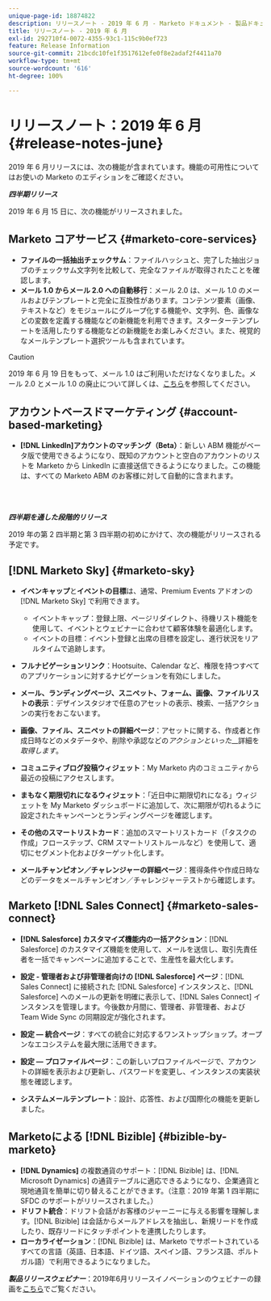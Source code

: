 ```yaml
---
unique-page-id: 18874822
description: リリースノート - 2019 年 6 月 - Marketo ドキュメント - 製品ドキュメント
title: リリースノート - 2019 年 6 月
exl-id: 292710f4-0072-4355-93c1-115c9b0ef723
feature: Release Information
source-git-commit: 21bcdc10fe1f3517612efe0f8e2adaf2f4411a70
workflow-type: tm+mt
source-wordcount: '616'
ht-degree: 100%

---
```


# リリースノート：2019 年 6 月 {#release-notes-june}

2019 年 6 月リリースには、次の機能が含まれています。機能の可用性についてはお使いの Marketo のエディションをご確認ください。

**_四半期リリース_**

2019 年 6 月 15 日に、次の機能がリリースされました。

## Marketo コアサービス {#marketo-core-services}

* **ファイルの一括抽出チェックサム**：ファイルハッシュと、完了した抽出ジョブのチェックサム文字列を比較して、完全なファイルが取得されたことを確認します。
* **メール 1.0 からメール 2.0 への自動移行**：メール 2.0 は、メール 1.0 のメールおよびテンプレートと完全に互換性があります。コンテンツ要素（画像、テキストなど）をモジュールにグループ化する機能や、文字列、色、画像などの変数を定義する機能などの新機能を利用できます。スターターテンプレートを活用したりする機能などの新機能をお楽しみください。また、視覚的なメールテンプレート選択ツールも含まれています。

>[!CAUTION]
>
>2019 年 6 月 19 日をもって、メール 1.0 はご利用いただけなくなりました。メール 2.0 とメール 1.0 の廃止について詳しくは、[こちら](https://nation.marketo.com/docs/DOC-7038)を参照してください。

## アカウントベースドマーケティング {#account-based-marketing}

* **[!DNL LinkedIn]アカウントのマッチング（Beta）**：新しい ABM 機能がベータ版で使用できるようになり、既知のアカウントと空白のアカウントのリストを Marketo から LinkedIn に直接送信できるようになりました。この機能は、すべての Marketo ABM のお客様に対して自動的に含まれます。

<br> 

**_四半期を通した段階的リリース_**

2019 年の第 2 四半期と第 3 四半期の初めにかけて、次の機能がリリースされる予定です。

## [!DNL Marketo Sky] {#marketo-sky}

* **イベンキャップ**&#x200B;と&#x200B;**イベントの目標**&#x200B;は、通常、Premium Events アドオンの [!DNL Marketo Sky] で利用できます。

   * イベントキャップ：登録上限、ページリダイレクト、待機リスト機能を使用して、イベントとウェビナーに合わせて顧客体験を最適化します。
   * イベントの目標：イベント登録と出席の目標を設定し、進行状況をリアルタイムで追跡します。

* **フルナビゲーションリンク**：Hootsuite、Calendar など、権限を持つすべてのアプリケーションに対するナビゲーションを有効にしました。
* **メール、ランディングページ、スニペット、フォーム、画像、ファイルリストの表示**：デザインスタジオで任意のアセットの表示、検索、一括アクションの実行をおこないます。
* **画像、ファイル、スニペットの詳細ページ**：アセットに関する、作成者と作成日時などのメタデータや、削除や承認などの&#x200B;_アクションといった___&#x200B;詳細を&#x200B;_取得します_。
* **コミュニティブログ投稿ウィジェット**：My Marketo 内のコミュニティから最近の投稿にアクセスします。
* **まもなく期限切れになるウィジェット**：「近日中に期限切れになる」ウィジェットを My Marketo ダッシュボードに追加して、次に期限が切れるように設定されたキャンペーンとランディングページを確認します。
* **その他のスマートリストカード**：追加のスマートリストカード（「タスクの作成」フローステップ、CRM スマートリストルールなど）を使用して、適切にセグメント化およびターゲット化します。
* **メールチャンピオン／チャレンジャーの詳細ページ**：獲得条件や作成日時などのデータをメールチャンピオン／チャレンジャーテストから確認します。

## Marketo [!DNL Sales Connect] {#marketo-sales-connect}

* **[!DNL Salesforce] カスタマイズ機能内の一括アクション**：[!DNL Salesforce] のカスタマイズ機能を使用して、メールを送信し、取引先責任者を一括でキャンペーンに追加することで、生産性を最大化します。
* **設定 - 管理者および非管理者向けの [!DNL Salesforce] ページ**：[!DNL Sales Connect] に接続された [!DNL Salesforce] インスタンスと、[!DNL Salesforce] へのメールの更新を明確に表示して、[!DNL Sales Connect] インスタンスを管理します。今後数か月間に、管理者、非管理者、および Team Wide Sync の同期設定が強化されます。
* **設定 — 統合ページ**：すべての統合に対応するワンストップショップ。オープンなエコシステムを最大限に活用できます。
* **設定 — プロファイルページ**：この新しいプロファイルページで、アカウントの詳細を表示および更新し、パスワードを変更し、インスタンスの実装状態を確認します。

* **システムメールテンプレート**：設計、応答性、および国際化の機能を更新しました。

## Marketoによる [!DNL Bizible] {#bizible-by-marketo}

* **[!DNL Dynamics]** の複数通貨のサポート：[!DNL Bizible] は、[!DNL Microsoft Dynamics] の通貨テーブルに適応できるようになり、企業通貨と現地通貨を簡単に切り替えることができます。（注意：2019 年第 1 四半期に SFDC のサポートがリリースされました。）
* **ドリフト統合**：ドリフト会話がお客様のジャーニーに与える影響を理解します。[!DNL Bizible] は会話からメールアドレスを抽出し、新規リードを作成したり、既存リードにタッチポイントを連携したりします。
* **ローカライゼーション**：[!DNL Bizible] は、Marketo でサポートされているすべての言語（英語、日本語、ドイツ語、スペイン語、フランス語、ポルトガル語）で利用できるようになりました。

_**製品リリースウェビナー**_：2019年6月リリースイノベーションのウェビナーの録画を[こちら](https://engage.marketo.com/Marketo-June-Product-Release-2019-On-Demand.html)でご覧ください。
